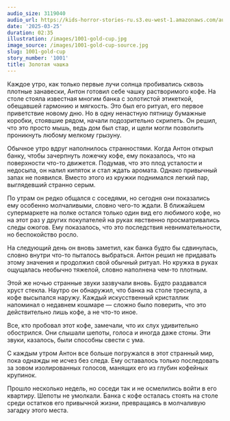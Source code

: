 ```yaml
---
audio_size: 3119040
audio_url: https://kids-horror-stories-ru.s3.eu-west-1.amazonaws.com/audio/1001-gold-cup.mp3
date: '2025-03-25'
duration: 02:35
illustration: /images/1001-gold-cup.jpg
image_source: /images/1001-gold-cup-source.jpg
slug: 1001-gold-cup
story_number: '1001'
title: Золотая чашка
---
```


Каждое утро, как только первые лучи солнца пробивались сквозь плотные занавески, Антон готовил себе чашку растворимого кофе. На столе стояла известная многим банка с золотистой этикеткой, обещавшей гармонию и мягкость. Это был его ритуал, его первое приветствие новому дню. Но в одну ненастную пятницу бумажные коробки, стоявшие рядом, начали подозрительно скрипеть. Он решил, что это просто мышь, ведь дом был стар, и щели могли позволить проникнуть любому мелкому грызуну.

Обычное утро вдруг наполнилось странностями. Когда Антон открыл банку, чтобы зачерпнуть ложечку кофе, ему показалось, что на поверхности что-то движется. Подумав, что это плод усталости и недосыпа, он налил кипяток и стал ждать аромата. Однако привычный запах не появился. Вместо этого из кружки поднимался легкий пар, выглядевший странно серым.

По утрам он редко общался с соседями, но сегодня они показались ему особенно молчаливыми, словно чего-то ждали. В ближайшем супермаркете на полке остался только один вид его любимого кофе, но на этот раз у других покупателей на руках явственно просматривались следы ожогов. Ему показалось, что это последствия невнимательности, но беспокойство росло.

На следующий день он вновь заметил, как банка будто бы сдвинулась, словно внутри что-то пыталось выбраться. Антон решил не придавать этому значения и продолжил свой обычный ритуал. Но кружка в руках ощущалась необычно тяжелой, словно наполнена чем-то плотным.

Этой же ночью странные звуки зазвучали вновь. Будто раздавался хруст стекла. Наутро он обнаружил, что банка на столе треснула, а кофе высыпался наружу. Каждый искусственный кристаллик напоминал о недавнем кошмаре — сложно было поверить, что это действительно лишь кофе, а не что-то иное.

Все, кто пробовал этот кофе, замечали, что их слух удивительно обострился. Они слышали шепоты, голоса и иногда даже стоны. Эти звуки, казалось, были способны свести с ума.

С каждым утром Антон все больше погружался в этот странный мир, пока однажды не исчез без следа. Ему оставалось только последовать за зовом изолированных голосов, манящих его из глубин кофейных крупинок.

Прошло несколько недель, но соседи так и не осмелились войти в его квартиру. Шепоты не умолкали. Банка с кофе осталась стоять на столе среди остатков его привычной жизни, превращаясь в молчаливую загадку этого места.